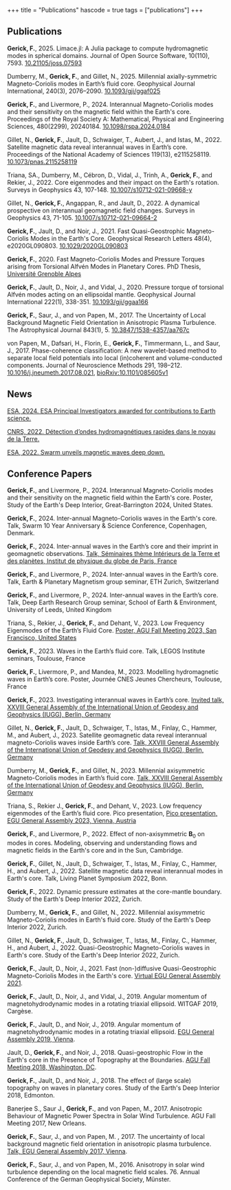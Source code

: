 +++
title = "Publications"
hascode = true
tags = ["publications"]
+++

## Publications 

**Gerick, F.**, 2025. Limace.jl: A Julia package to compute hydromagnetic modes in spherical domains. Journal of Open Source Software, 10(110), 7593. [10.21105/joss.07593](https://doi.org/10.21105/joss.07593)

Dumberry, M., **Gerick, F.**, and Gillet, N., 2025. Millennial axially-symmetric Magneto-Coriolis modes in Earth’s fluid core. Geophysical Journal International, 240(3), 2076–2090. [10.1093/gji/ggaf025](https://doi.org/10.1093/gji/ggaf025)

**Gerick, F.**, and Livermore, P., 2024. Interannual Magneto-Coriolis modes and their sensitivity on the magnetic field within the Earth's core. Proceedings of the Royal Society A: Mathematical, Physical and Engineering Sciences, 480(2299), 20240184. [10.1098/rspa.2024.0184](https://doi.org/10.1098/rspa.2024.0184)

Gillet, N., **Gerick, F.**, Jault, D., Schwaiger, T., Aubert, J., and Istas, M., 2022. Satellite magnetic data reveal interannual waves in Earth’s core. Proceedings of the National Academy of Sciences 119(13), e2115258119.
[10.1073/pnas.2115258119](https://doi.org/10.1073/pnas.2115258119)

Triana, SA., Dumberry, M., Cébron, D., Vidal, J., Trinh, A., **Gerick, F.**, and Rekier, J., 2022. Core eigenmodes and their impact on the Earth's rotation. Surveys in Geophysics 43, 107-148. [10.1007/s10712-021-09668-y](https://doi.org/10.1007/s10712-021-09668-y)

Gillet, N., **Gerick, F.**, Angappan, R., and Jault, D., 2022. A dynamical prospective on interannual geomagnetic field changes. Surveys in Geophysics 43, 71-105.
[10.1007/s10712-021-09664-2](https://doi.org/10.1007/s10712-021-09664-2)

**Gerick, F.**, Jault, D., and Noir, J., 2021. Fast Quasi-Geostrophic Magneto-Coriolis Modes in the Earth's Core. Geophysical Research Letters 48(4), e2020GL090803. [10.1029/2020GL090803](https://onlinelibrary.wiley.com/share/author/F3CGBRZKEPY6MTJAETQW?target=10.1029/2020GL090803)

**Gerick, F.**, 2020. Fast Magneto-Coriolis Modes and Pressure Torques arising from Torsional Alfvén Modes in Planetary Cores. PhD Thesis, [Université Grenoble Alpes](https://www.theses.fr/2020GRALU027)

**Gerick, F.**, Jault, D., Noir, J., and Vidal, J., 2020. Pressure torque of torsional Alfvén modes acting on an ellipsoidal mantle. Geophysical Journal International 222(1), 338-351. [10.1093/gji/ggaa166](https://academic.oup.com/gji/advance-article/doi/10.1093/gji/ggaa166/5820227?guestAccessKey=32c231aa-1d10-44d9-901a-02eb871d510b)

**Gerick, F.**, Saur, J., and von Papen, M., 2017. The Uncertainty of Local Background Magnetic Field Orientation in Anisotropic Plasma Turbulence. The Astrophysical Journal 843(1), 5. [10.3847/1538-4357/aa767c](https://doi.org/10.3847/1538-4357/aa767c)

von Papen, M., Dafsari, H., Florin, E., **Gerick, F.**, Timmermann, L., and Saur, J., 2017. Phase-coherence classification: A new wavelet-based method to separate local field potentials into local (in)coherent and volume-conducted components. Journal of Neuroscience Methods 291, 198–212. [10.1016/j.jneumeth.2017.08.021](https://doi.org/10.1016/j.jneumeth.2017.08.021), [bioRxiv:10.1101/085605v1](https://www.biorxiv.org/content/10.1101/085605v1)


## News

[ESA, 2024. ESA Principal Investigators awarded for contributions to Earth science.](https://eo4society.esa.int/2024/09/26/esa-principal-investigators-awarded-for-contributions-to-earth-science/)

[CNRS, 2022. Détection d’ondes hydromagnétiques rapides dans le noyau de la Terre.](https://www.insu.cnrs.fr/fr/cnrsinfo/detection-dondes-hydromagnetiques-rapides-dans-le-noyau-de-la-terre)

[ESA, 2022. Swarm unveils magnetic waves deep down.](https://www.esa.int/Applications/Observing_the_Earth/FutureEO/Swarm/Swarm_unveils_magnetic_waves_deep_down)


## Conference Papers

**Gerick, F.**, and Livermore, P., 2024. Interannual Magneto-Coriolis modes and their sensitivity on the magnetic field within the Earth's core. Poster, Study of the Earth's Deep Interior, Great-Barrington 2024, United States.

**Gerick, F.**, 2024. Inter-annual Magneto-Coriolis waves in the Earth's core. Talk, Swarm 10 Year Anniversary & Science Conference, Copenhagen, Denmark.

**Gerick, F.**, 2024. Inter-annual waves in the Earth’s core and their imprint in geomagnetic observations. [Talk, Séminaires thème Intérieurs de la Terre et des planètes, Institut de physique du globe de Paris, France](https://www.ipgp.fr/actus-et-agenda/agenda/seminaires/a-venir-7/)

**Gerick, F.**, and Livermore, P., 2024. Inter-annual waves in the Earth’s core. Talk, Earth & Planetary Magnetism group seminar, ETH Zurich, Switzerland

**Gerick, F.**, and Livermore, P., 2024. Inter-annual waves in the Earth’s core. Talk, Deep Earth Research Group seminar, School of Earth & Environment, University of Leeds, United Kingdom

Triana, S., Rekier, J., **Gerick, F.**, and Dehant, V., 2023. Low Frequency Eigenmodes of the Earth’s Fluid Core. [Poster, AGU Fall Meeting 2023, San Francisco, United States](https://agu.confex.com/agu/fm23/meetingapp.cgi/Paper/1362706)

**Gerick, F.**, 2023. Waves in the Earth’s fluid core. Talk, LEGOS Institute seminars, Toulouse, France

**Gerick, F.**, Livermore, P., and Mandea, M., 2023. Modelling hydromagnetic waves in Earth’s core. Poster, Journée CNES Jeunes Chercheurs, Toulouse, France

**Gerick, F.**, 2023. Investigating interannual waves in Earth’s core. [Invited talk, XXVIII General Assembly of the International Union of Geodesy and Geophysics (IUGG), Berlin, Germany](https://doi.org/10.57757/IUGG23-0337)

Gillet, N., **Gerick, F.**, Jault, D., Schwaiger, T., Istas, M., Finlay, C., Hammer, M., and Aubert, J., 2023. Satellite geomagnetic data reveal interannual magneto-Coriolis waves inside Earth’s core. [Talk, XXVIII General Assembly of the International Union of Geodesy and Geophysics (IUGG), Berlin, Germany](https://doi.org/10.57757/IUGG23-0506)

Dumberry, M., **Gerick, F.**, and Gillet, N., 2023. Millennial axisymmetric Magneto-Coriolis modes in Earth’s fluid core. [Talk, XXVIII General Assembly of the International Union of Geodesy and Geophysics (IUGG), Berlin, Germany](https://doi.org/10.57757/IUGG23-1909)

Triana, S., Rekier J., **Gerick, F.**, and Dehant, V., 2023. Low frequency eigenmodes of the Earth’s fluid core. Pico presentation, [Pico presentation, EGU General Assembly 2023, Vienna, Austria](https://doi.org/10.5194/egusphere-egu23-8209)

**Gerick, F.**, and Livermore, P., 2022. Effect of non-axisymmetric $\mathbf{B}_0$ on modes in cores. Modeling, observing and understanding flows and magnetic fields in the Earth's core and in the Sun, Cambridge.

**Gerick, F.**, Gillet, N., Jault, D., Schwaiger, T., Istas, M., Finlay, C., Hammer, H., and Aubert, J., 2022. Satellite magnetic data reveal interannual modes in Earth's core. Talk, Living Planet Symposium 2022, Bonn.

**Gerick, F.**, 2022. Dynamic pressure estimates at the core-mantle boundary. Study of the Earth's Deep Interior 2022, Zurich.

Dumberry, M., **Gerick, F.**, and Gillet, N., 2022. Millennial axisymmetric Magneto-Coriolis modes in Earth's fluid core. Study of the Earth's Deep Interior 2022, Zurich.

Gillet, N., **Gerick, F.**,  Jault, D., Schwaiger, T., Istas, M., Finlay, C., Hammer, H., and Aubert, J., 2022. Quasi-Geostrophic Magneto-Coriolis waves in Earth's core. Study of the Earth's Deep Interior 2022, Zurich.

**Gerick, F.**, Jault, D., Noir, J., 2021. Fast (non-)diffusive Quasi-Geostrophic Magneto-Coriolis Modes in the Earth's core. [Virtual EGU General Assembly 2021](https://meetingorganizer.copernicus.org/EGU21/EGU21-2176.html).

**Gerick, F.**, Jault, D., Noir, J., and Vidal, J., 2019. Angular momentum of magnetohydrodynamic modes in a rotating triaxial ellipsoid. WITGAF 2019, Cargèse.

**Gerick, F.**, Jault, D., and Noir, J., 2019. Angular momentum of magnetohydrodynamic modes in a rotating triaxial ellipsoid. [EGU General Assembly 2019, Vienna](https://meetingorganizer.copernicus.org/EGU2019/EGU2019-7809.pdf).

Jault, D., **Gerick, F.**, and Noir, J., 2018. Quasi-geostrophic Flow in the Earth's core in the Presence of Topography at the Boundaries. [AGU Fall Meeting 2018, Washington, DC](https://ui.adsabs.harvard.edu/abs/2018AGUFMDI21B0010J/abstract).

**Gerick, F.**, Jault, D., and Noir, J., 2018. The effect of (large scale) topography on waves in planetary cores. Study of the Earth's Deep Interior 2018, Edmonton.

Banerjee S., Saur J., **Gerick, F.**, and von Papen, M., 2017. Anisotropic Behaviour of Magnetic Power Spectra in Solar Wind Turbulence. AGU Fall Meeting 2017, New Orleans.

**Gerick, F.**, Saur, J., and von Papen, M. , 2017. The uncertainty of local background magnetic field orientation in anisotropic plasma turbulence. [Talk, EGU General Assembly 2017, Vienna](https://meetingorganizer.copernicus.org/EGU2017/EGU2017-12498.pdf).

**Gerick, F.**, Saur, J., and von Papen, M., 2016. Anisotropy in solar wind turbulence depending on the local magnetic field scales. 76. Annual Conference of the German Geophysical Society, Münster.
